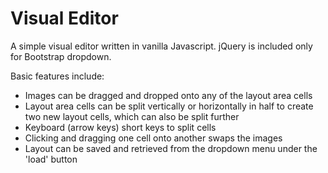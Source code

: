 # Visual Editor


A simple visual editor written in vanilla Javascript. jQuery is included only for Bootstrap dropdown.

Basic features include:
 * Images can be dragged and dropped onto any of the layout area cells
 * Layout area cells can be split vertically or horizontally in half to create two new layout cells, which can also be split further
 * Keyboard (arrow keys) short keys to split cells
 * Clicking and dragging one cell onto another swaps the images
 * Layout can be saved and retrieved from the dropdown menu under the 'load' button
